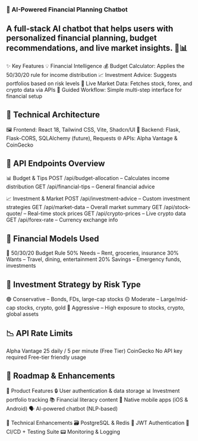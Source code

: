 ### 🤖 AI-Powered Financial Planning Chatbot


## A full-stack AI chatbot that helps users with personalized financial planning, budget recommendations, and live market insights. 💸📊

✨ Key Features
💡 Financial Intelligence
💰 Budget Calculator: Applies the 50/30/20 rule for income distribution
📈 Investment Advice: Suggests portfolios based on risk levels
🧠 Live Market Data: Fetches stock, forex, and crypto data via APIs
🧭 Guided Workflow: Simple multi-step interface for financial setup


## 🧱 Technical Architecture
🖼️ Frontend: React 18, Tailwind CSS, Vite, Shadcn/UI
🔧 Backend: Flask, Flask-CORS, SQLAlchemy (future), Requests
🌐 APIs: Alpha Vantage & CoinGecko


## 🔗 API Endpoints Overview
📊 Budget & Tips
POST /api/budget-allocation – Calculates income distribution
GET /api/financial-tips – General financial advice


📈 Investment & Market
POST /api/investment-advice – Custom investment strategies
GET /api/market-data – Overall market summary
GET /api/stock-quote/<symbol> – Real-time stock prices
GET /api/crypto-prices – Live crypto data
GET /api/forex-rate – Currency exchange info


## 💸 Financial Models Used
📏 50/30/20 Budget Rule
50% Needs – Rent, groceries, insurance
30% Wants – Travel, dining, entertainment
20% Savings – Emergency funds, investments


## 🎯 Investment Strategy by Risk Type
🟢 Conservative – Bonds, FDs, large-cap stocks
🟡 Moderate – Large/mid-cap stocks, crypto, gold
🔴 Aggressive – High exposure to stocks, crypto, global assets

## 📉 API Rate Limits
Alpha Vantage
  25 daily / 5 per minute (Free Tier)
CoinGecko
  No API key required
  Free-tier friendly usage

## 🚀 Roadmap & Enhancements
🧭 Product Features
  🔒 User authentication & data storage
  📊 Investment portfolio tracking
  📚 Financial literacy content
  📱 Native mobile apps (iOS & Android)
  🗣️ AI-powered chatbot (NLP-based)

🧪 Technical Enhancements
  🗃️ PostgreSQL & Redis
  🔐 JWT Authentication
  🚥 CI/CD + Testing Suite
  📟 Monitoring & Logging
